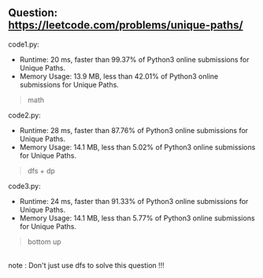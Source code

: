 ## Question: https://leetcode.com/problems/unique-paths/

code1.py:
* Runtime: 20 ms, faster than 99.37% of Python3 online submissions for Unique Paths.
* Memory Usage: 13.9 MB, less than 42.01% of Python3 online submissions for Unique Paths.
>math

code2.py:
* Runtime: 28 ms, faster than 87.76% of Python3 online submissions for Unique Paths.
* Memory Usage: 14.1 MB, less than 5.02% of Python3 online submissions for Unique Paths.
>dfs + dp

code3.py:
* Runtime: 24 ms, faster than 91.33% of Python3 online submissions for Unique Paths.
* Memory Usage: 14.1 MB, less than 5.77% of Python3 online submissions for Unique Paths.
>bottom up

</br>note : Don't just use dfs to solve this question !!!